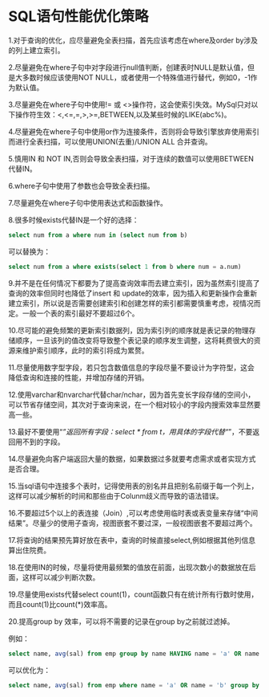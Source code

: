 # SQL语句性能优化策略

1.对于查询的优化，应尽量避免全表扫描，首先应该考虑在where及order by涉及的列上建立索引。

2.尽量避免在where子句中对字段进行null值判断，创建表时NULL是默认值，但是大多数时候应该使用NOT NULL，或者使用一个特殊值进行替代，例如0，-1作为默认值。

3.尽量避免在where子句中使用!= 或 <>操作符，这会使索引失效。MySql只对以下操作符生效：<,<=,=,>,>=,BETWEEN,以及某些时候的LIKE(abc%)。

4.尽量避免在where子句中使用or作为连接条件，否则将会导致引擎放弃使用索引而进行全表扫描，可以使用UNION(去重)/UNION ALL 合并查询。

5.慎用IN 和 NOT IN,否则会导致全表扫描，对于连续的数值可以使用BETWEEN代替IN。

6.where子句中使用了参数也会导致全表扫描。

7.尽量避免在where子句中使用表达式和函数操作。

8.很多时候exists代替IN是一个好的选择：
````sql
select num from a where num in (select num from b)
````
可以替换为： 
````sql
select num from a where exists(select 1 from b where num = a.num)
````

9.并不是在任何情况下都要为了提高查询效率而去建立索引，因为虽然索引提高了查询的效率但同时也降低了insert 和 update的效率，因为插入和更新操作会重新建立索引，所以说是否需要创建索引和创建怎样的索引都需要慎重考虑，视情况而定。一般一个表的索引最好不要超过6个。

10.尽可能的避免频繁的更新索引数据列，因为索引列的顺序就是表记录的物理存储顺序，一旦该列的值改变将导致整个表记录的顺序发生调整，这将耗费很大的资源来维护索引顺序，此时的索引将成为累赘。

11.尽量使用数字型字段，若只包含数值信息的字段尽量不要设计为字符型，这会降低查询和连接的性能，并增加存储的开销。

12.使用varchar和nvarchar代替char/nchar，因为首先变长字段存储的空间小，可以节省存储空间，其次对于查询来说，在一个相对较小的字段内搜索效率显然要高一些。

13.最好不要使用“*”返回所有字段：select * from t，用具体的字段代替“*”，不要返回用不到的字段。

14.尽量避免向客户端返回大量的数据，如果数据过多就要考虑需求或者实现方式是否合理。

15.当sql语句中连接多个表时，记得使用表的别名并且把别名前缀于每一个列上，这样可以减少解析的时间和那些由于Colunm歧义而导致的语法错误。

16.不要超过5个以上的表连接（Join）,可以考虑使用临时表或表变量来存储“中间结果”。尽量少的使用子查询，视图嵌套不要过深，一般视图嵌套不要超过两个。

17.将查询的结果预先算好放在表中，查询的时候直接select,例如根据其他列信息算出住院费。

18.在使用IN的时候，尽量将使用最频繁的值放在前面，出现次数小的数据放在后面，这样可以减少判断次数。

19.尽量使用exists代替select count(1)，count函数只有在统计所有行数时使用，而且count(1)比count(*)效率高。

20.提高group by 效率，可以将不需要的记录在group by之前就过滤掉。

例如：

```sql
select name, avg(sal) from emp group by name HAVING name = 'a' OR name = 'b'
```

可以优化为：

```sql
select name, avg(sal) from emp where name = 'a' OR name = 'b' group by name
```

